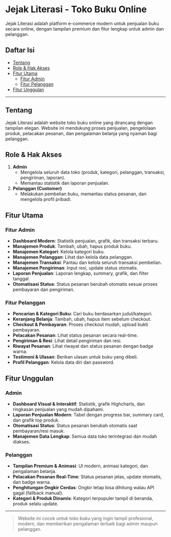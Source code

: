 # Jejak Literasi - Toko Buku Online

Jejak Literasi adalah platform e-commerce modern untuk penjualan buku secara online, dengan tampilan premium dan fitur lengkap untuk admin dan pelanggan.

## Daftar Isi

- [Tentang](#tentang)
- [Role & Hak Akses](#role--hak-akses)
- [Fitur Utama](#fitur-utama)
  - [Fitur Admin](#fitur-admin)
  - [Fitur Pelanggan](#fitur-pelanggan)
- [Fitur Unggulan](#fitur-unggulan)

---

## Tentang

Jejak Literasi adalah website toko buku online yang dirancang dengan tampilan elegan. Website ini mendukung proses penjualan, pengelolaan produk, pelacakan pesanan, dan pengalaman belanja yang nyaman bagi pelanggan.

## Role & Hak Akses

1. **Admin**
   - Mengelola seluruh data toko (produk, kategori, pelanggan, transaksi, pengiriman, laporan).
   - Memantau statistik dan laporan penjualan.
2. **Pelanggan (Customer)**
   - Melakukan pembelian buku, memantau status pesanan, dan mengelola profil pribadi.

## Fitur Utama

### Fitur Admin

- **Dashboard Modern**: Statistik penjualan, grafik, dan transaksi terbaru.
- **Manajemen Produk**: Tambah, ubah, hapus produk buku.
- **Manajemen Kategori**: Kelola kategori buku.
- **Manajemen Pelanggan**: Lihat dan kelola data pelanggan.
- **Manajemen Transaksi**: Pantau dan kelola seluruh transaksi pembelian.
- **Manajemen Pengiriman**: Input resi, update status otomatis.
- **Laporan Penjualan**: Laporan lengkap, summary, grafik, dan filter tanggal.
- **Otomatisasi Status**: Status pesanan berubah otomatis sesuai proses pembayaran dan pengiriman.

### Fitur Pelanggan

- **Pencarian & Kategori Buku**: Cari buku berdasarkan judul/kategori.
- **Keranjang Belanja**: Tambah, ubah, hapus item sebelum checkout.
- **Checkout & Pembayaran**: Proses checkout mudah, upload bukti pembayaran.
- **Pelacakan Pesanan**: Lihat status pesanan secara real-time.
- **Pengiriman & Resi**: Lihat detail pengiriman dan resi.
- **Riwayat Pesanan**: Lihat riwayat dan status pesanan dengan badge warna.
- **Testimoni & Ulasan**: Berikan ulasan untuk buku yang dibeli.
- **Profil Pelanggan**: Kelola data diri dan password.

## Fitur Unggulan

### Admin

- **Dashboard Visual & Interaktif**: Statistik, grafik Highcharts, dan ringkasan penjualan yang mudah dipahami.
- **Laporan Penjualan Modern**: Tabel dengan progress bar, summary card, dan grafik top produk.
- **Otomatisasi Status**: Status pesanan berubah otomatis saat pembayaran/resi masuk.
- **Manajemen Data Lengkap**: Semua data toko terintegrasi dan mudah diakses.

### Pelanggan

- **Tampilan Premium & Animasi**: UI modern, animasi kategori, dan pengalaman belanja.
- **Pelacakan Pesanan Real-Time**: Status pesanan jelas, update otomatis, dan badge warna.
- **Penghitungan Ongkir Cerdas**: Ongkir tetap bisa dihitung walau API gagal (fallback manual).
- **Kategori & Produk Dinamis**: Kategori terpopuler tampil di beranda, produk selalu update.

---

> Website ini cocok untuk toko buku yang ingin tampil profesional, modern, dan memberikan pengalaman terbaik bagi admin maupun pelanggan.
